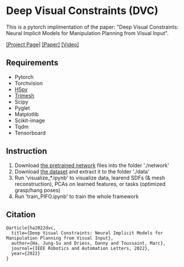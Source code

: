# Deep Visual Constraints (DVC)

This is a pytorch implimentation of the paper: "Deep Visual Constraints: Neural Implicit Models for Manipulation Planning from Visual Input".

[[Project Page]](https://sites.google.com/view/deep-visual-constraints) [[Paper]](https://arxiv.org/abs/2112.04812) [[Video]](https://youtu.be/r__mIGTu6Jg)

## Requirements
- Pytorch
- Torchvision
- [H5py](https://docs.h5py.org/en/stable/quick.html)
- [Trimesh](https://trimsh.org/trimesh.html)
- Scipy
- Pyglet
- Matplotlib
- Scikit-image
- Tqdm
- Tensorboard


## Instruction
1. Download [the pretrained network](https://drive.google.com/drive/folders/1RcjmbazIrejv6QT8cSJ9V62KSbA2ip5k?usp=sharing) files into the folder './network'
2. Download [the dataset](https://drive.google.com/file/d/12Ycx9oJkd8lape1SuQ2k0w75yp0IQ1pF/view?usp=sharing) and extract it to the folder './data' 
3. Run 'visualize_*.ipynb' to visualize data, learend SDFs (& mesh reconstruction), PCAs on learned features, or tasks (optimized grasp/hang poses)
4. Run 'train_PIFO.ipynb' to train the whole framework

## Citation
```
@article{ha2022dvc,
  title={Deep Visual Constraints: Neural Implicit Models for Manipulation Planning from Visual Input},
  author={Ha, Jung-Su and Driess, Danny and Toussaint, Marc},
  journal={IEEE Robotics and Automation Letters, 2022},
  year={2022}
}
```
